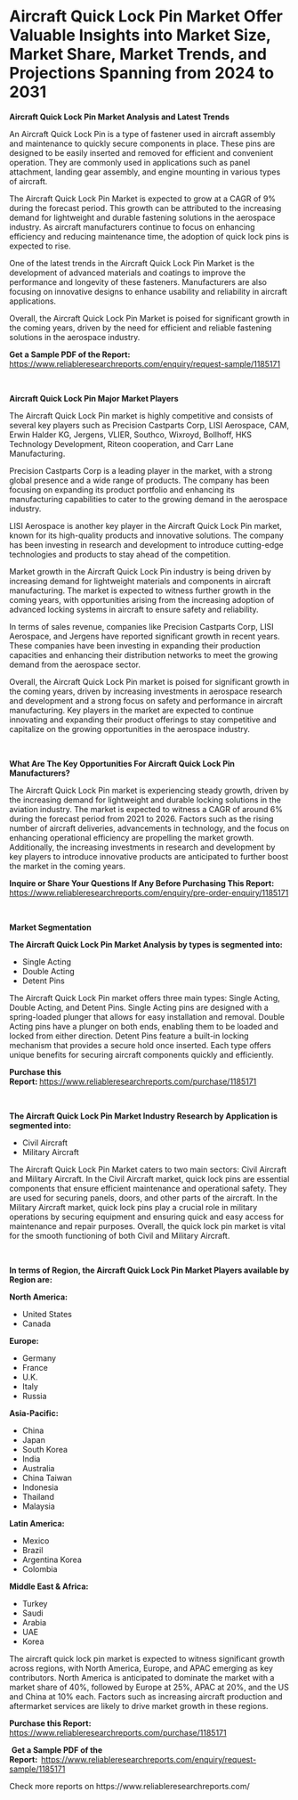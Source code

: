 <p><h1>Aircraft Quick Lock Pin Market Offer Valuable Insights into Market Size, Market Share, Market Trends, and Projections Spanning from 2024 to 2031</h1></p><p><strong>Aircraft Quick Lock Pin Market Analysis and Latest Trends</strong></p>
<p><p>An Aircraft Quick Lock Pin is a type of fastener used in aircraft assembly and maintenance to quickly secure components in place. These pins are designed to be easily inserted and removed for efficient and convenient operation. They are commonly used in applications such as panel attachment, landing gear assembly, and engine mounting in various types of aircraft.</p><p>The Aircraft Quick Lock Pin Market is expected to grow at a CAGR of 9% during the forecast period. This growth can be attributed to the increasing demand for lightweight and durable fastening solutions in the aerospace industry. As aircraft manufacturers continue to focus on enhancing efficiency and reducing maintenance time, the adoption of quick lock pins is expected to rise.</p><p>One of the latest trends in the Aircraft Quick Lock Pin Market is the development of advanced materials and coatings to improve the performance and longevity of these fasteners. Manufacturers are also focusing on innovative designs to enhance usability and reliability in aircraft applications.</p><p>Overall, the Aircraft Quick Lock Pin Market is poised for significant growth in the coming years, driven by the need for efficient and reliable fastening solutions in the aerospace industry.</p></p>
<p><strong>Get a Sample PDF of the Report:&nbsp;</strong> <a href="https://www.reliableresearchreports.com/enquiry/request-sample/1185171">https://www.reliableresearchreports.com/enquiry/request-sample/1185171</a></p>
<p>&nbsp;</p>
<p><strong>Aircraft Quick Lock Pin Major Market Players</strong></p>
<p><p>The Aircraft Quick Lock Pin market is highly competitive and consists of several key players such as Precision Castparts Corp, LISI Aerospace, CAM, Erwin Halder KG, Jergens, VLIER, Southco, Wixroyd, Bollhoff, HKS Technology Development, Riteon cooperation, and Carr Lane Manufacturing.</p><p>Precision Castparts Corp is a leading player in the market, with a strong global presence and a wide range of products. The company has been focusing on expanding its product portfolio and enhancing its manufacturing capabilities to cater to the growing demand in the aerospace industry.</p><p>LISI Aerospace is another key player in the Aircraft Quick Lock Pin market, known for its high-quality products and innovative solutions. The company has been investing in research and development to introduce cutting-edge technologies and products to stay ahead of the competition.</p><p>Market growth in the Aircraft Quick Lock Pin industry is being driven by increasing demand for lightweight materials and components in aircraft manufacturing. The market is expected to witness further growth in the coming years, with opportunities arising from the increasing adoption of advanced locking systems in aircraft to ensure safety and reliability.</p><p>In terms of sales revenue, companies like Precision Castparts Corp, LISI Aerospace, and Jergens have reported significant growth in recent years. These companies have been investing in expanding their production capacities and enhancing their distribution networks to meet the growing demand from the aerospace sector.</p><p>Overall, the Aircraft Quick Lock Pin market is poised for significant growth in the coming years, driven by increasing investments in aerospace research and development and a strong focus on safety and performance in aircraft manufacturing. Key players in the market are expected to continue innovating and expanding their product offerings to stay competitive and capitalize on the growing opportunities in the aerospace industry.</p></p>
<p>&nbsp;</p>
<p><strong>What Are The Key Opportunities For Aircraft Quick Lock Pin Manufacturers?</strong></p>
<p><p>The Aircraft Quick Lock Pin market is experiencing steady growth, driven by the increasing demand for lightweight and durable locking solutions in the aviation industry. The market is expected to witness a CAGR of around 6% during the forecast period from 2021 to 2026. Factors such as the rising number of aircraft deliveries, advancements in technology, and the focus on enhancing operational efficiency are propelling the market growth. Additionally, the increasing investments in research and development by key players to introduce innovative products are anticipated to further boost the market in the coming years.</p></p>
<p><strong>Inquire or Share Your Questions If Any Before Purchasing This Report:</strong> <a href="https://www.reliableresearchreports.com/enquiry/pre-order-enquiry/1185171">https://www.reliableresearchreports.com/enquiry/pre-order-enquiry/1185171</a></p>
<p>&nbsp;</p>
<p><strong>Market Segmentation</strong></p>
<p><strong>The Aircraft Quick Lock Pin Market Analysis by types is segmented into:</strong></p>
<p><ul><li>Single Acting</li><li>Double Acting</li><li>Detent Pins</li></ul></p>
<p><p>The Aircraft Quick Lock Pin market offers three main types: Single Acting, Double Acting, and Detent Pins. Single Acting pins are designed with a spring-loaded plunger that allows for easy installation and removal. Double Acting pins have a plunger on both ends, enabling them to be loaded and locked from either direction. Detent Pins feature a built-in locking mechanism that provides a secure hold once inserted. Each type offers unique benefits for securing aircraft components quickly and efficiently.</p></p>
<p><strong>Purchase this Report:&nbsp;</strong><a href="https://www.reliableresearchreports.com/purchase/1185171">https://www.reliableresearchreports.com/purchase/1185171</a></p>
<p>&nbsp;</p>
<p><strong>The Aircraft Quick Lock Pin Market Industry Research by Application is segmented into:</strong></p>
<p><ul><li>Civil Aircraft</li><li>Military Aircraft</li></ul></p>
<p><p>The Aircraft Quick Lock Pin Market caters to two main sectors: Civil Aircraft and Military Aircraft. In the Civil Aircraft market, quick lock pins are essential components that ensure efficient maintenance and operational safety. They are used for securing panels, doors, and other parts of the aircraft. In the Military Aircraft market, quick lock pins play a crucial role in military operations by securing equipment and ensuring quick and easy access for maintenance and repair purposes. Overall, the quick lock pin market is vital for the smooth functioning of both Civil and Military Aircraft.</p></p>
<p>&nbsp;</p>
<p><strong>In terms of Region, the Aircraft Quick Lock Pin Market Players available by Region are:</strong></p>
<p>
    <p> <strong> North America: </strong>
        <ul>
            <li>United States</li>
            <li>Canada</li>
        </ul>
        </p> 
    <p> <strong> Europe: </strong>
        <ul>
            <li>Germany</li>
            <li>France</li>
            <li>U.K.</li>
            <li>Italy</li>
            <li>Russia</li>
        </ul>
        </p> 
    <p> <strong> Asia-Pacific: </strong>
        <ul>
            <li>China</li>
            <li>Japan</li>
            <li>South Korea</li>
            <li>India</li>
            <li>Australia</li>
            <li>China Taiwan</li>
            <li>Indonesia</li>
            <li>Thailand</li>
            <li>Malaysia</li>
        </ul>
        </p> 
    <p> <strong> Latin America: </strong>
        <ul>
            <li>Mexico</li>
            <li>Brazil</li>
            <li>Argentina Korea</li>
            <li>Colombia</li>
        </ul>
        </p> 
    <p> <strong> Middle East & Africa: </strong>
        <ul>
            <li>Turkey</li>
            <li>Saudi</li>
            <li>Arabia</li>
            <li>UAE</li>
            <li>Korea</li>
        </ul>
    </p>
    </p>
<p><p>The aircraft quick lock pin market is expected to witness significant growth across regions, with North America, Europe, and APAC emerging as key contributors. North America is anticipated to dominate the market with a market share of 40%, followed by Europe at 25%, APAC at 20%, and the US and China at 10% each. Factors such as increasing aircraft production and aftermarket services are likely to drive market growth in these regions.</p></p>
<p><strong>Purchase this Report: </strong><a href="https://www.reliableresearchreports.com/purchase/1185171">https://www.reliableresearchreports.com/purchase/1185171</a></p>
<p>&nbsp;<strong>Get a Sample PDF of the Report:&nbsp;&nbsp;</strong><a href="https://www.reliableresearchreports.com/enquiry/request-sample/1185171">https://www.reliableresearchreports.com/enquiry/request-sample/1185171</a></p>
<p><strong></strong></p>
<p>Check more reports on https://www.reliableresearchreports.com/</p>
